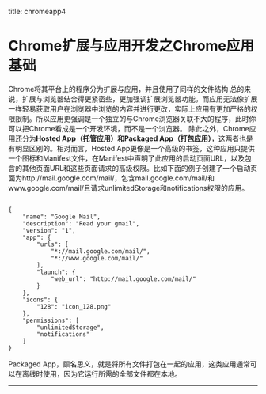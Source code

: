 title: chromeapp4 

#  Chrome扩展与应用开发之Chrome应用基础 
Chrome将其平台上的程序分为扩展与应用，并且使用了同样的文件结构
总的来说，扩展与浏览器结合得更紧密些，更加强调扩展浏览器功能。而应用无法像扩展一样轻易获取用户在浏览器中浏览的内容并进行更改，实际上应用有更加严格的权限限制。所以应用更强调是一个独立的与Chrome浏览器关联不大的程序，此时你可以把Chrome看成是一个开发环境，而不是一个浏览器。
除此之外，Chrome应用还分为**Hosted App（托管应用）和Packaged App（打包应用）**，这两者也是有明显区别的。相对而言，Hosted App更像是一个高级的书签，这种应用只提供一个图标和Manifest文件，在Manifest中声明了此应用的启动页面URL，以及包含的其他页面URL和这些页面请求的高级权限。比如下面的例子创建了一个启动页面为http://mail.google.com/mail/，包含mail.google.com/mail/和www.google.com/mail/且请求unlimitedStorage和notifications权限的应用。
```

{
    "name": "Google Mail",
    "description": "Read your gmail",
    "version": "1",
    "app": {
        "urls": [
            "*://mail.google.com/mail/",
            "*://www.google.com/mail/"
        ],
        "launch": {
            "web_url": "http://mail.google.com/mail/"
        }
    },
    "icons": {
        "128": "icon_128.png"
    },
    "permissions": [
        "unlimitedStorage",
        "notifications"
    ]
}

```
Packaged App，顾名思义，就是将所有文件打包在一起的应用，这类应用通常可以在离线时使用，因为它运行所需的全部文件都在本地。


----
